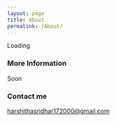 ```yaml
---
layout: page
title: About
permalink: /About/
---
```


Loading

### More Information

Soon

### Contact me

[harshithasridhar172000@gmail.com](mailto:harshithasridhar172000@gmail.com)
